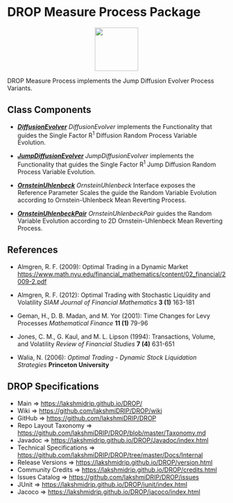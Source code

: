 # DROP Measure Process Package

<p align="center"><img src="https://github.com/lakshmiDRIP/DROP/blob/master/DRIP_Logo.gif?raw=true" width="100"></p>

DROP Measure Process implements the Jump Diffusion Evolver Process Variants.


## Class Components

 * [***DiffusionEvolver***](https://github.com/lakshmiDRIP/DROP/tree/master/src/main/java/org/drip/measure/process/DiffusionEvolver.java)
 <i>DiffusionEvolver</i> implements the Functionality that guides the Single Factor R<sup>1</sup> Diffusion
 Random Process Variable Evolution.

 * [***JumpDiffusionEvolver***](https://github.com/lakshmiDRIP/DROP/tree/master/src/main/java/org/drip/measure/process/JumpDiffusionEvolver.java)
 <i>JumpDiffusionEvolver</i> implements the Functionality that guides the Single Factor R<sup>1</sup> Jump
 Diffusion Random Process Variable Evolution.

 * [***OrnsteinUhlenbeck***](https://github.com/lakshmiDRIP/DROP/tree/master/src/main/java/org/drip/measure/process/OrnsteinUhlenbeck.java)
 <i>OrnsteinUhlenbeck</i> Interface exposes the Reference Parameter Scales the guide the Random Variable
 Evolution according to Ornstein-Uhlenbeck Mean Reverting Process.

 * [***OrnsteinUhlenbeckPair***](https://github.com/lakshmiDRIP/DROP/tree/master/src/main/java/org/drip/measure/process/OrnsteinUhlenbeckPair.java)
 <i>OrnsteinUhlenbeckPair</i> guides the Random Variable Evolution according to 2D Ornstein-Uhlenbeck Mean
 Reverting Process.


## References

 * Almgren, R. F. (2009): Optimal Trading in a Dynamic Market
 https://www.math.nyu.edu/financial_mathematics/content/02_financial/2009-2.pdf

 * Almgren, R. F. (2012): Optimal Trading with Stochastic Liquidity and Volatility <i>SIAM Journal of
 Financial Mathematics</i> <b>3 (1)</b> 163-181

 * Geman, H., D. B. Madan, and M. Yor (2001): Time Changes for Levy Processes <i>Mathematical Finance</i>
 <b>11 (1)</b> 79-96

 * Jones, C. M., G. Kaul, and M. L. Lipson (1994): Transactions, Volume, and Volatility <i>Review of
 Financial Studies</i> <b>7 (4)</b> 631-651

 * Walia, N. (2006): <i>Optimal Trading - Dynamic Stock Liquidation Strategies</i> <b>Princeton
 University</b>


## DROP Specifications

 * Main                     => https://lakshmidrip.github.io/DROP/
 * Wiki                     => https://github.com/lakshmiDRIP/DROP/wiki
 * GitHub                   => https://github.com/lakshmiDRIP/DROP
 * Repo Layout Taxonomy     => https://github.com/lakshmiDRIP/DROP/blob/master/Taxonomy.md
 * Javadoc                  => https://lakshmidrip.github.io/DROP/Javadoc/index.html
 * Technical Specifications => https://github.com/lakshmiDRIP/DROP/tree/master/Docs/Internal
 * Release Versions         => https://lakshmidrip.github.io/DROP/version.html
 * Community Credits        => https://lakshmidrip.github.io/DROP/credits.html
 * Issues Catalog           => https://github.com/lakshmiDRIP/DROP/issues
 * JUnit                    => https://lakshmidrip.github.io/DROP/junit/index.html
 * Jacoco                   => https://lakshmidrip.github.io/DROP/jacoco/index.html
